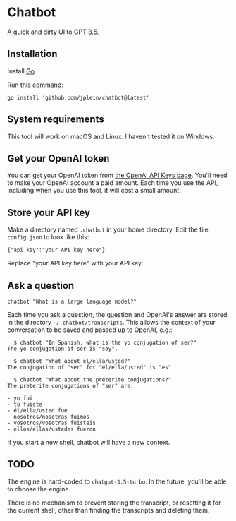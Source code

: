 # Chatbot

A quick and dirty UI to GPT 3.5.

## Installation

Install [Go](https://go.dev/doc/install).

Run this command:

```
go install 'github.com/jplein/chatbot@latest'
```

## System requirements

This tool will work on macOS and Linux. I haven't tested it on Windows.

## Get your OpenAI token

You can get your OpenAI token from [the OpenAI API Keys page](https://platform.openai.com/account/api-keys). You'll need to make your OpenAI account a paid amount. Each time you use the API, including when you use this tool, it will cost a small amount.

## Store your API key

Make a directory named `.chatbot` in your home directory. Edit the file `config.json` to look like this:

```
{"api_key":"your API key here"}
```

Replace "your API key here" with your API key.

## Ask a question

```
chatbot "What is a large language model?"
```

Each time you ask a question, the question and OpenAI's answer are stored, in the directory `~/.chatbot/transcripts`. This allows the context of your conversation to be saved and passed up to OpenAI, e.g.:

```
  $ chatbot "In Spanish, what is the yo conjugation of ser?"
The yo conjugation of ser is "soy".

  $ chatbot "What about el/ella/usted?"
The conjugation of "ser" for "él/ella/usted" is "es".

  $ chatbot "What about the preterite conjugations?"
The preterite conjugations of "ser" are:

- yo fui
- tú fuiste
- él/ella/usted fue
- nosotros/nosotras fuimos
- vosotros/vosotras fuisteis
- ellos/ellas/ustedes fueron
```

If you start a new shell, chatbot will have a new context.

## TODO

The engine is hard-coded to `chatgpt-3.5-turbo`. In the future, you'll be able to choose the engine.

There is no mechanism to prevent storing the transcript, or resetting it for the current shell, other than finding the transcripts and deleting them.